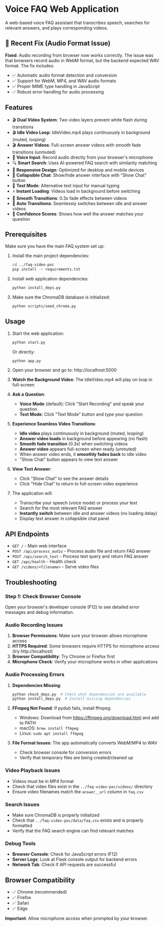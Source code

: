 # Voice FAQ Web Application

A web-based voice FAQ assistant that transcribes speech, searches for relevant answers, and plays corresponding videos.

## 🐛 Recent Fix (Audio Format Issue)

**Fixed**: Audio recording from browser now works correctly. The issue was that browsers record audio in WebM format, but the backend expected WAV format. The fix includes:

- ✅ Automatic audio format detection and conversion
- ✅ Support for WebM, MP4, and WAV audio formats
- ✅ Proper MIME type handling in JavaScript
- ✅ Robust error handling for audio processing

## Features

- 🎬 **Dual Video System**: Two video layers prevent white flash during transitions
- 🎬 **Idle Video Loop**: IdleVideo.mp4 plays continuously in background (muted, looping)
- 🎬 **Answer Videos**: Full-screen answer videos with smooth fade transitions (unmuted)
- 🎤 **Voice Input**: Record audio directly from your browser's microphone
- 🔍 **Smart Search**: Uses AI-powered FAQ search with similarity matching
- 📱 **Responsive Design**: Optimized for desktop and mobile devices
- 💬 **Collapsible Chat**: Show/hide answer interface with "Show Chat" button
- 📝 **Text Mode**: Alternative text input for manual typing
- ⚡ **Instant Loading**: Videos load in background before switching
- 🌊 **Smooth Transitions**: 0.3s fade effects between videos
- 🔄 **Auto Transitions**: Seamlessly switches between idle and answer videos
- 💯 **Confidence Scores**: Shows how well the answer matches your question

## Prerequisites

Make sure you have the main FAQ system set up:

1. Install the main project dependencies:
   ```bash
   cd ../faq-video-poc
   pip install -r requirements.txt
   ```

2. Install web application dependencies:
   ```bash
   python install_deps.py
   ```

3. Make sure the ChromaDB database is initialized:
   ```bash
   python scripts/seed_chroma.py
   ```

## Usage

1. Start the web application:
   ```bash
   python start.py
   ```
   Or directly:
   ```bash
   python app.py
   ```

2. Open your browser and go to: http://localhost:5000

3. **Watch the Background Video**: The IdleVideo.mp4 will play on loop in full-screen

4. **Ask a Question**:
   - **Voice Mode** (default): Click "Start Recording" and speak your question
   - **Text Mode**: Click "Text Mode" button and type your question

5. **Experience Seamless Video Transitions**:
   - **Idle video** plays continuously in background (muted, looping)
   - **Answer video loads** in background before appearing (no flash)
   - **Smooth fade transition** (0.3s) when switching videos
   - **Answer video** appears full-screen when ready (unmuted)
   - When answer video ends, it **smoothly fades back** to idle video
   - "Show Chat" button appears to view text answer

6. **View Text Answer**:
   - Click "Show Chat" to see the answer details
   - Click "Hide Chat" to return to full-screen video experience

7. The application will:
   - Transcribe your speech (voice mode) or process your text
   - Search for the most relevant FAQ answer
   - **Instantly switch** between idle and answer videos (no loading delay)
   - Display text answer in collapsible chat panel

## API Endpoints

- `GET /` - Main web interface
- `POST /api/process_audio` - Process audio file and return FAQ answer
- `POST /api/search_text` - Process text query and return FAQ answer
- `GET /api/health` - Health check
- `GET /videos/<filename>` - Serve video files

## Troubleshooting

### Step 1: Check Browser Console
Open your browser's developer console (F12) to see detailed error messages and debug information.

### Audio Recording Issues
1. **Browser Permissions**: Make sure your browser allows microphone access
2. **HTTPS Required**: Some browsers require HTTPS for microphone access (try http://localhost)
3. **Browser Compatibility**: Try Chrome or Firefox first
4. **Microphone Check**: Verify your microphone works in other applications

### Audio Processing Errors
1. **Dependencies Missing**:
   ```bash
   python check_deps.py  # Check what dependencies are available
   python install_deps.py  # Install missing dependencies
   ```

2. **FFmpeg Not Found**: If pydub fails, install ffmpeg:
   - Windows: Download from https://ffmpeg.org/download.html and add to PATH
   - macOS: `brew install ffmpeg`
   - Linux: `sudo apt install ffmpeg`

3. **File Format Issues**: The app automatically converts WebM/MP4 to WAV
   - Check browser console for conversion errors
   - Verify that temporary files are being created/cleaned up

### Video Playback Issues
- Videos must be in MP4 format
- Check that video files exist in the `../faq-video-poc/videos/` directory
- Ensure video filenames match the `answer__url` column in `faq.csv`

### Search Issues
- Make sure ChromaDB is properly initialized
- Check that `../faq-video-poc/data/faq.csv` exists and is properly formatted
- Verify that the FAQ search engine can find relevant matches

### Debug Tools
- **Browser Console**: Check for JavaScript errors (F12)
- **Server Logs**: Look at Flask console output for backend errors
- **Network Tab**: Check if API requests are successful

## Browser Compatibility

- ✅ Chrome (recommended)
- ✅ Firefox
- ✅ Safari
- ✅ Edge

**Important**: Allow microphone access when prompted by your browser.
